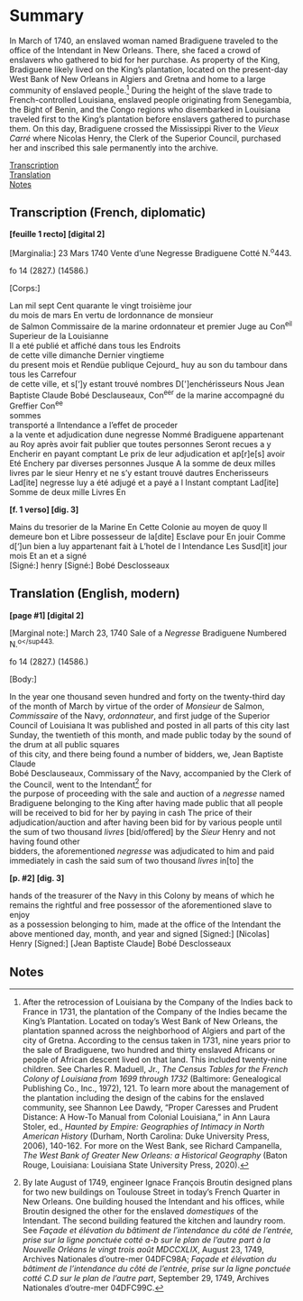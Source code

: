 # Summary
In March of 1740, an enslaved woman named Bradiguene traveled to the office of the Intendant in New Orleans. There, she faced a crowd of enslavers who gathered to bid for her purchase. As property of the King, Bradiguene likely lived on the King’s plantation, located on the present-day West Bank of New Orleans in Algiers and Gretna and home to a large community of enslaved people.[^i] During the height of the slave trade to French-controlled Louisiana, enslaved people originating from Senegambia, the Bight of Benin, and the Congo regions who disembarked in Louisiana traveled first to the King’s plantation before enslavers gathered to purchase them. On this day, Bradiguene crossed the Mississippi River to the *Vieux Carré* where Nicolas Henry, the Clerk of the Superior Council, purchased her and inscribed this sale permanently into the archive. 

[Transcription](#transcription-(French,-diplomatic))  
[Translation](#translation-(English,-modern))  
[Notes](#notes) 

## Transcription (French, diplomatic)

**[feuille 1 recto] [digital 2]** 

[Marginalia:] 
23 Mars 1740 
Vente d’une 
Negresse 
Bradiguene 
Cotté 
N.<sup>o</sup>443. 

fo 14 
(2827.) 
(14586.) 

[Corps:] 

Lan mil sept Cent quarante le vingt troisième jour  
du mois de mars En vertu de lordonnance de monsieur  
de Salmon Commissaire de la marine ordonnateur 
et premier Juge au Con<sup>eil</sup> Superieur de la Louisianne  
Il a eté publié et affiché dans tous les Endroits  
de cette ville dimanche Dernier vingtieme  
du present mois et Rendüe publique Cejourd_ huy 
au son du tambour dans tous les Carrefour  
de cette ville, et s[‘]y estant trouvé nombres 
D[']enchérisseurs Nous Jean Baptiste Claude 
Bobé Desclauseaux, Con<sup>eer</sup> de la marine 
accompagné du Greffier Con<sup>ee</sup>  
sommes  
transporté a lIntendance a l’effet de proceder  
a la vente et adjudication dune negresse
Nommé Bradiguene appartenant au Roy 
après avoir fait publier que toutes personnes 
Seront recues a y Encherir en payant comptant 
Le prix de leur adjudication et ap[r]e[s] avoir 
Eté Enchery par diverses personnes Jusque 
A la somme de deux milles livres par le sieur 
Henry et ne s’y estant trouvé dautres 
Encherisseurs Lad[ite] negresse luy a été 
adjugé et a payé a l Instant comptant 
Lad[ite] Somme de deux mille Livres En  

**[f. 1 verso] [dig. 3]** 

Mains du tresorier de la Marine En Cette Colonie 
au moyen de quoy Il demeure bon et Libre 
possesseur de la[dite] Esclave pour En jouir 
Comme d[‘]un bien a luy appartenant fait à 
L’hotel de l Intendance Les Susd[it] jour mois 
Et an et a signé  
[Signé:] henry 
[Signé:] Bobé Desclosseaux 

## Translation (English, modern)

**[page #1] [digital 2]**

[Marginal note:] 
March 23, 1740 
Sale of a 
*Negresse* 
Bradiguene 
Numbered 
N.<sup>o</sup443. 

fo 14 
(2827.) 
(14586.) 

[Body:] 

In the year one thousand seven hundred and 
forty on the twenty-third day 
of the month of March by virtue of the order of 
*Monsieur* 
de Salmon, *Commissaire* of the Navy, 
*ordonnateur*, 
and first judge of the Superior Council of 
Louisiana 
It was published and posted in all parts 
of this city last Sunday, the twentieth 
of this month, and made public today 
by the sound of the drum at all public squares  
of this city, and there being found a number 
of bidders, we, Jean Baptiste Claude  
Bobé Desclauseaux, Commissary of the Navy, 
accompanied by the Clerk of the Council, 
went to the Intendant[^ii] for  
the purpose of proceeding 
with the sale and auction of a *negresse* 
named Bradiguene belonging to the King 
after having made public that all people 
will be received to bid for her by paying in 
cash 
The price of their adjudication/auction and 
after having 
been bid for by various people until 
the sum of two thousand *livres* [bid/offered] by 
the *Sieur* 
Henry and not having found other  
bidders, the aforementioned *negresse* was 
adjudicated to him and paid immediately in 
cash 
the said sum of two thousand *livres* in[to] the 

**[p. #2] [dig. 3]** 

hands of the treasurer of the Navy in this 
Colony 
by means of which he remains the rightful and 
free 
possessor of the aforementioned slave to enjoy  
as a possession belonging to him, made at 
the office of the Intendant the above mentioned 
day, month, 
and year and signed 
[Signed:] [Nicolas] Henry 
[Signed:] [Jean Baptiste Claude] Bobé 
Desclosseaux

## Notes

[^i]: After the retrocession of Louisiana by the Company of the Indies back to France in 1731, the plantation of the Company of the Indies became the King’s Plantation. Located on today’s West Bank of New Orleans, the plantation spanned across the neighborhood of Algiers and part of the city of Gretna. According to the census taken in 1731, nine years prior to the sale of Bradiguene, two hundred and thirty enslaved Africans or people of African descent lived on that land. This included twenty-nine children. See Charles R. Maduell, Jr., *The Census Tables for the French Colony of Louisiana from 1699 through 1732* (Baltimore: Genealogical Publishing Co., Inc., 1972), 121. To learn more about the management of the plantation including the design of the cabins for the enslaved community, see Shannon Lee Dawdy, “Proper Caresses and Prudent Distance: A How-To Manual from Colonial Louisiana,” in Ann Laura Stoler, ed., *Haunted by Empire: Geographies of Intimacy in North American History* (Durham, North Carolina: Duke University Press, 2006), 140-162. For more on the West Bank, see Richard Campanella, *The West Bank of Greater New Orleans: a Historical Geography* (Baton Rouge, Louisiana: Louisiana State University Press, 2020).

[^ii]: By late August of 1749, engineer Ignace François Broutin designed plans for two new buildings on Toulouse Street in today’s French Quarter in New Orleans. One building housed the Intendant and his offices, while Broutin designed the other for the enslaved *domestiques* of the Intendant. The second building featured the kitchen and laundry room. See *Façade et élévation du bâtiment de l’intendance du côté de l’entrée, prise sur la ligne ponctuée cotté a-b sur le plan de l’autre part à la Nouvelle Orléans le vingt trois août MDCCXLIX*, August 23, 1749, Archives Nationales d’outre-mer 04DFC98A; *Façade et élévation du bâtiment de l’intendance du côté de l’entrée, prise sur la ligne ponctuée cotté C.D sur le plan de l’autre part*, September 29, 1749, Archives Nationales d’outre-mer 04DFC99C.